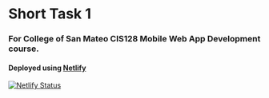 # Short Task 1

### For College of San Mateo CIS128 Mobile Web App Development course.

#### Deployed using [Netlify](https://www.netlify.com)

[![Netlify Status](https://api.netlify.com/api/v1/badges/79460ba1-b276-4a70-b475-d57f8f02038b/deploy-status)](https://app.netlify.com/sites/toddmatheson-short-task1/deploys)

